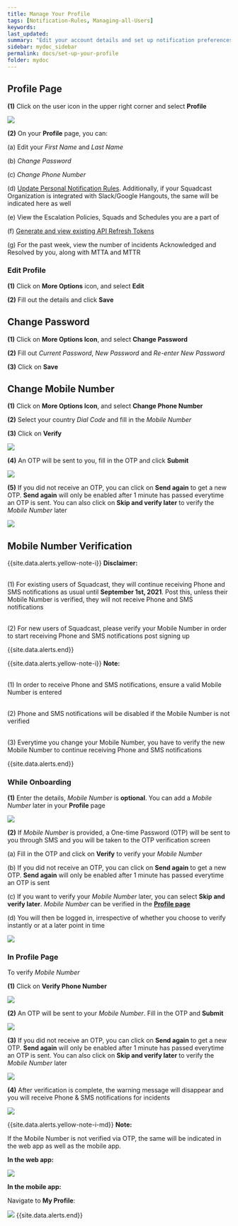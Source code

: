 ```yaml
---
title: Manage Your Profile
tags: [Notification-Rules, Managing-all-Users]
keywords:
last_updated:
summary: "Edit your account details and set up notification preferences"
sidebar: mydoc_sidebar
permalink: docs/set-up-your-profile
folder: mydoc
---
```


## Profile Page

**(1)** Click on the user icon in the upper right corner and select **Profile**

![](images/manage_your_profile_1.png)

**(2)** On your **Profile** page, you can:

(a) Edit your _First Name_ and _Last Name_

(b) _Change Password_

(c) _Change Phone Number_

(d) [Update Personal Notification Rules](notification-rules). Additionally, if your Squadcast Organization is integrated with Slack/Google Hangouts, the same will be indicated here as well

(e) View the Escalation Policies, Squads and Schedules you are a part of

(f) [Generate and view existing API Refresh Tokens](squadcast-public-api)

(g) For the past week, view the number of incidents Acknowledged and Resolved by you, along with MTTA and MTTR

### Edit Profile

**(1)** Click on **More Options** icon, and select **Edit**

**(2)** Fill out the details and click **Save**

## Change Password

**(1)** Click on **More Options Icon**, and select **Change Password**

**(2)** Fill out _Current Password_, _New Password_ and _Re-enter New Password_

**(3)** Click on **Save**

## Change Mobile Number

**(1)** Click on **More Options Icon**, and select **Change Phone Number**

**(2)** Select your country _Dial Code_ and fill in the _Mobile Number_

**(3)** Click on **Verify**

![](images/manage_account_11.png)

**(4)** An OTP will be sent to you, fill in the OTP and click **Submit**

![](images/manage_account_12.png)

**(5)** If you did not receive an OTP, you can click on **Send again** to get a new OTP.
**Send again** will only be enabled after 1 minute has passed everytime an OTP is sent.
You can also click on **Skip and verify later** to verify the _Mobile Number_ later

![](images/manage_account_13.png)

## Mobile Number Verification

{{site.data.alerts.yellow-note-i}}
<b>Disclaimer: </b>

<p><br/> (1) For existing users of Squadcast, they will continue receiving Phone and SMS notifications as usual until <b>September 1st, 2021</b>. Post this, unless their Mobile Number is verified, they will not receive Phone and SMS notifications</p>
<p><br />(2) For new users of Squadcast, please verify your Mobile Number in order to start receiving Phone and SMS notifications post signing up</p>
{{site.data.alerts.end}}

{{site.data.alerts.yellow-note-i}}
<b>Note: </b>

<p><br/>  (1) In order to receive Phone and SMS notifications, ensure a valid Mobile Number is entered</p>
<p><br/>  (2) Phone and SMS notifications will be disabled if the Mobile Number is not verified</p>
<p><br/>  (3) Everytime you change your Mobile Number, you have to verify the new Mobile Number to continue receiving Phone and SMS notifications</p>
{{site.data.alerts.end}}

### While Onboarding

**(1)** Enter the details, _Mobile Number_ is **optional**. You can add a _Mobile Number_ later in your **Profile** page

![](images/manage_account_4.png)

**(2)** If _Mobile Number_ is provided, a One-time Password (OTP) will be sent to you through SMS and
you will be taken to the OTP verification screen

(a) Fill in the OTP and click on **Verify** to verify your _Mobile Number_

(b) If you did not receive an OTP, you can click on **Send again** to get a new OTP.
**Send again** will only be enabled after 1 minute has passed everytime an OTP is sent

(c) If you want to verify your _Mobile Number_ later, you can select **Skip and verify later**. _Mobile Number_ can be verified in the [**Profile page**](https://support.squadcast.com/docs/set-up-your-profile)

(d) You will then be logged in, irrespective of whether you choose to verify instantly or at a later point in time

![](images/manage_account_5.png)

### In Profile Page

To verify _Mobile Number_

**(1)** Click on **Verify Phone Number**

![](images/manage_account_6.png)

**(2)** An OTP will be sent to your _Mobile Number_. Fill in the OTP and **Submit**

![](images/manage_account_7.png)

**(3)** If you did not receive an OTP, you can click on **Send again** to get a new OTP.
**Send again** will only be enabled after 1 minute has passed everytime an OTP is sent.
You can also click on **Skip and verify later** to verify the _Mobile Number_ later

![](images/manage_account_13.png)

**(4)** After verification is complete, the warning message will disappear and you will receive Phone & SMS notifications for incidents

![](images/manage_account_8.png)

{{site.data.alerts.yellow-note-i-md}}
**Note:**

If the Mobile Number is not verified via OTP, the same will be indicated in the web app as well as the mobile app.

**In the web app:**

![](images/manage_account_14.png)

**In the mobile app:**

Navigate to **My Profile**:

![](images/manage_account_15.png)
{{site.data.alerts.end}}

